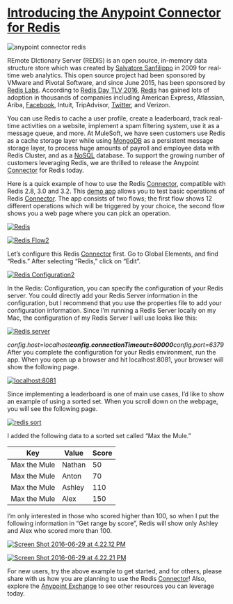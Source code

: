 # [Introducing the Anypoint Connector for Redis](https://blogs.mulesoft.com/dev/anypoint-platform-dev/introducing-the-anypoint-connector-for-redis/)

![anypoint connector redis](https://blogs.mulesoft.com/wp-content/uploads/2016/07/anypoint-connector-redis.png)

REmote DIctionary Server (REDIS) is an open source, in-memory data structure store which was created by [Salvatore Sanfilippo](http://snip.ly/l01vs) in 2009 for real-time web analytics. This open source project had been sponsored by VMware and Pivotal Software, and since June 2015, has been sponsored by [Redis Labs](http://snip.ly/3t3va). According to [Redis Day TLV 2016](http://snip.ly/1wzk1), [Redis](https://blogs.mulesoft.com/tag/redis/) has gained lots of adoption in thousands of companies including American Express, Atlassian, Ariba, [Facebook](http://www.mulesoft.com/cloud-connectors/facebook-integration-connector), Intuit, TripAdvisor, [Twitter](http://www.mulesoft.com/cloud-connectors/twitter-integration-connector), and Verizon.

You can use Redis to cache a user profile, create a leaderboard, track real-time activities on a website, implement a spam filtering system, use it as a message queue, and more. At MuleSoft, we have seen customers use Redis as a cache storage layer while using [MongoDB](http://www.mulesoft.com/cloud-connectors/mongodb-integration-connector) as a persistent message storage layer, to process huge amounts of payroll and employee data with Redis Cluster, and as a [NoSQL](https://blogs.mulesoft.com/tag/nosql/) database. To support the growing number of customers leveraging Redis, we are thrilled to release the Anypoint [Connector](https://www.mulesoft.com/exchange#!/?types=connector) for Redis today.

Here is a quick example of how to use the Redis [Connector](https://www.mulesoft.com/exchange#!/?types=connector), compatible with Redis 2.8, 3.0 and 3.2. This [demo app](http://mulesoft.github.io/mule-redis-connector/) allows you to test basic operations of Redis [Connector](https://www.mulesoft.com/exchange#!/?types=connector). The app consists of two flows; the first flow shows 12 different operations which will be triggered by your choice, the second flow shows you a web page where you can pick an operation.

[![Redis](https://blogs.mulesoft.com/wp-content/uploads/2016/07/Redis.png)](https://blogs.mulesoft.com/wp-content/uploads/2016/07/Redis.png)

 

[![Redis Flow2](https://blogs.mulesoft.com/wp-content/uploads/2016/07/Redis-Flow2.png)](https://blogs.mulesoft.com/wp-content/uploads/2016/07/Redis-Flow2.png)

Let’s configure this Redis [Connector](https://www.mulesoft.com/exchange#!/?types=connector) first. Go to Global Elements, and find “Redis.” After selecting “Redis,” click on “Edit”.

[![Redis Configuration2](https://blogs.mulesoft.com/wp-content/uploads/2016/07/Redis-Configuration2.png)](https://blogs.mulesoft.com/wp-content/uploads/2016/07/Redis-Configuration2.png)

In the Redis: Configuration, you can specify the configuration of your Redis server. You could directly add your Redis Server information in the configuration, but I recommend that you use the properties file to add your configuration information. Since I’m running a Redis Server locally on my Mac, the configuration of my Redis Server I will use looks like this:

[![Redis server](https://blogs.mulesoft.com/wp-content/uploads/2016/07/Screen-Shot-2016-06-29-at-4.12.05-PM.png)](https://blogs.mulesoft.com/wp-content/uploads/2016/07/Screen-Shot-2016-06-29-at-4.12.05-PM.png)

*config.host=localhost**config.connectionTimeout=60000**config.port=6379*
After you complete the configuration for your Redis environment, run the app. When you open up a browser and hit localhost:8081, your browser will show the following page.

[![localhost:8081](https://blogs.mulesoft.com/wp-content/uploads/2016/07/Screen-Shot-2016-06-29-at-4.13.45-PM-1024x727.png)](https://blogs.mulesoft.com/wp-content/uploads/2016/07/Screen-Shot-2016-06-29-at-4.13.45-PM.png)

Since implementing a leaderboard is one of main use cases, I’d like to show an example of using a sorted set. When you scroll down on the webpage, you will see the following page.

[![redis sort](https://blogs.mulesoft.com/wp-content/uploads/2016/07/Screen-Shot-2016-06-29-at-4.24.56-PM-1024x416.png)](https://blogs.mulesoft.com/wp-content/uploads/2016/07/Screen-Shot-2016-06-29-at-4.24.56-PM.png)

I added the following data to a sorted set called “Max the Mule.”

| **Key**      | **Value** | **Score** |
| ------------ | --------- | --------- |
| Max the Mule | Nathan    | 50        |
| Max the Mule | Anton     | 70        |
| Max the Mule | Ashley    | 110       |
| Max the Mule | Alex      | 150       |

I’m only interested in those who scored higher than 100, so when I put the following information in “Get range by score”, Redis will show only Ashley and Alex who scored more than 100.

[![Screen Shot 2016-06-29 at 4.22.12 PM](https://blogs.mulesoft.com/wp-content/uploads/2016/07/Screen-Shot-2016-06-29-at-4.22.12-PM.png)](https://blogs.mulesoft.com/wp-content/uploads/2016/07/Screen-Shot-2016-06-29-at-4.22.12-PM.png)

[![Screen Shot 2016-06-29 at 4.22.21 PM](https://blogs.mulesoft.com/wp-content/uploads/2016/07/Screen-Shot-2016-06-29-at-4.22.21-PM.png)](https://blogs.mulesoft.com/wp-content/uploads/2016/07/Screen-Shot-2016-06-29-at-4.22.21-PM.png)

For new users, try the above example to get started, and for others, please share with us how you are planning to use the Redis [Connector](https://www.mulesoft.com/exchange#!/?types=connector)! Also, explore the [Anypoint Exchange](http://mulesoft.com/exchange) to see other resources you can leverage today.